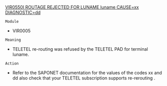 [VIR0550I ROUTAGE REJECTED FOR LUNAME luname CAUSE=xx DIAGNOSTIC=dd](https://virtel.readthedocs.io/en/latest/manuals/virtel/Virtel459MG/messages.html?highlight=VIR0550I#VIR0550I)

`Module`
- VIR0005

`Meaning`
- TELETEL re-routing was refused by the TELETEL PAD for terminal luname.

`Action`
- Refer to the SAPONET documentation for the values of the codes xx and dd also check that your TELETEL subscription supports re-rerouting .
